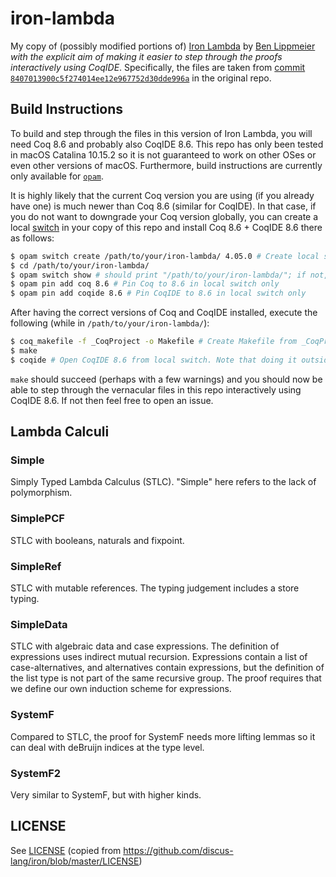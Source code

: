 # iron-lambda

My copy of (possibly modified portions of) [Iron Lambda](https://github.com/discus-lang/iron) by [Ben Lippmeier](https://github.com/benl23x5) _with the explicit aim of making it easier to step through the proofs interactively using CoqIDE_. Specifically, the files are taken from [commit `8407013900c5f274014ee12e967752d30dde996a`](https://github.com/discus-lang/iron/commit/8407013900c5f274014ee12e967752d30dde996a) in the original repo.

## Build Instructions

To build and step through the files in this version of Iron Lambda, you will need Coq 8.6 and probably also CoqIDE 8.6. This repo has only been tested in macOS Catalina 10.15.2 so it is not guaranteed to work on other OSes or even other versions of macOS. Furthermore, build instructions are currently only available for [`opam`](https://opam.ocaml.org).

It is highly likely that the current Coq version you are using (if you already have one) is much newer than Coq 8.6 (similar for CoqIDE). In that case, if you do not want to downgrade your Coq version globally, you can create a local [switch](https://opam.ocaml.org/doc/man/opam-switch.html) in your copy of this repo and install Coq 8.6 + CoqIDE 8.6 there as follows:

```bash
$ opam switch create /path/to/your/iron-lambda/ 4.05.0 # Create local switch and install OCaml 4.05.0 there
$ cd /path/to/your/iron-lambda/
$ opam switch show # should print "/path/to/your/iron-lambda/"; if not, do NOT proceed
$ opam pin add coq 8.6 # Pin Coq to 8.6 in local switch only
$ opam pin add coqide 8.6 # Pin CoqIDE to 8.6 in local switch only
```

After having the correct versions of Coq and CoqIDE installed, execute the following (while in `/path/to/your/iron-lambda/`):

```bash
$ coq_makefile -f _CoqProject -o Makefile # Create Makefile from _CoqProject
$ make
$ coqide # Open CoqIDE 8.6 from local switch. Note that doing it outside of /path/to/your/iron-lambda/ will open your default (probably much newer) version of CoqIDE!
```

`make` should succeed (perhaps with a few warnings) and you should now be able to step through the vernacular files in this repo interactively using CoqIDE 8.6. If not then feel free to open an issue.

## Lambda Calculi

### Simple

Simply Typed Lambda Calculus (STLC). "Simple" here refers to the lack of polymorphism.

### SimplePCF

STLC with booleans, naturals and fixpoint.

### SimpleRef

STLC with mutable references. The typing judgement includes a store typing.

### SimpleData

STLC with algebraic data and case expressions. The definition of expressions uses indirect mutual recursion. Expressions contain a list of case-alternatives, and alternatives contain expressions, but the definition of the list type is not part of the same recursive group. The proof requires that we define our own induction scheme for expressions.

### SystemF

Compared to STLC, the proof for SystemF needs more lifting lemmas so it can deal with deBruijn indices at the type level.

### SystemF2

Very similar to SystemF, but with higher kinds.

## LICENSE

See [LICENSE](./blob/master/LICENSE) (copied from https://github.com/discus-lang/iron/blob/master/LICENSE)
